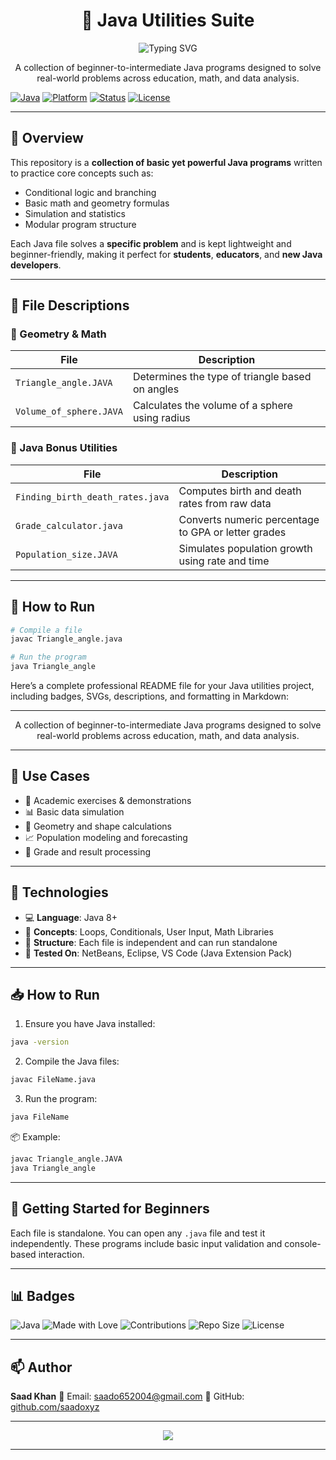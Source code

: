 <h1 align="center"><strong>🔧 Java Utilities Suite</strong></h1> <div align="center"> <img src="https://readme-typing-svg.herokuapp.com/?font=Fira+Code&size=22&pause=1000&color=7F5AF0&center=true&vCenter=true&width=600&lines=Versatile+Java+Utilities+for+Everyday+Tasks;Educational+%7C+Mathematical+%7C+Demographic+Tools" alt="Typing SVG" /> </div> <p align="center"> A collection of beginner-to-intermediate Java programs designed to solve real-world problems across education, math, and data analysis. </p>

[![Java](https://img.shields.io/badge/Java-ED8B00?style=for-the-badge\&logo=java\&logoColor=white)](https://www.java.com/)
[![Platform](https://img.shields.io/badge/Platform-Windows%20%7C%20Linux%20%7C%20macOS-purple?style=for-the-badge)]()
[![Status](https://img.shields.io/badge/Status-Completed-brightgreen?style=for-the-badge)]()
[![License](https://img.shields.io/badge/License-MIT-blueviolet?style=for-the-badge)]()

---

## 🧠 Overview

This repository is a **collection of basic yet powerful Java programs** written to practice core concepts such as:

* Conditional logic and branching
* Basic math and geometry formulas
* Simulation and statistics
* Modular program structure

Each Java file solves a **specific problem** and is kept lightweight and beginner-friendly, making it perfect for **students**, **educators**, and **new Java developers**.

---

## 📁 File Descriptions

### 🔺 Geometry & Math

| File                    | Description                                     |
| ----------------------- | ----------------------------------------------- |
| `Triangle_angle.JAVA`   | Determines the type of triangle based on angles |
| `Volume_of_sphere.JAVA` | Calculates the volume of a sphere using radius  |

### 🧮 Java Bonus Utilities

| File                             | Description                                         |
| -------------------------------- | --------------------------------------------------- |
| `Finding_birth_death_rates.java` | Computes birth and death rates from raw data        |
| `Grade_calculator.java`          | Converts numeric percentage to GPA or letter grades |
| `Population_size.JAVA`           | Simulates population growth using rate and time     |

---

## 🚀 How to Run

```bash
# Compile a file
javac Triangle_angle.java

# Run the program
java Triangle_angle
```

Here’s a complete professional README file for your Java utilities project, including badges, SVGs, descriptions, and formatting in Markdown:

---

<p align="center">
  A collection of beginner-to-intermediate Java programs designed to solve real-world problems across education, math, and data analysis.
</p>

---

## 🧠 Use Cases

* 🏫 Academic exercises & demonstrations
* 📊 Basic data simulation
* 📐 Geometry and shape calculations
* 📈 Population modeling and forecasting
* 📝 Grade and result processing

---

## 📌 Technologies

* 💻 **Language**: Java 8+
* 🧮 **Concepts**: Loops, Conditionals, User Input, Math Libraries
* 📂 **Structure**: Each file is independent and can run standalone
* 🧪 **Tested On**: NetBeans, Eclipse, VS Code (Java Extension Pack)

---

## 📥 How to Run

1. Ensure you have Java installed:

```bash
java -version
```

2. Compile the Java files:

```bash
javac FileName.java
```

3. Run the program:

```bash
java FileName
```

📦 Example:

```bash
javac Triangle_angle.JAVA
java Triangle_angle
```

---

## 🔰 Getting Started for Beginners

Each file is standalone. You can open any `.java` file and test it independently. These programs include basic input validation and console-based interaction.

---

## 📊 Badges

![Java](https://img.shields.io/badge/Java-%23ED8B00.svg?style=for-the-badge\&logo=java\&logoColor=white)
![Made with Love](https://img.shields.io/badge/Made%20with-Love-red?style=for-the-badge)
![Contributions](https://img.shields.io/badge/Contributions-Welcome-brightgreen?style=for-the-badge)
![Repo Size](https://img.shields.io/github/repo-size/saadoxyz/java-utilities?style=for-the-badge)
![License](https://img.shields.io/badge/License-MIT-purple?style=for-the-badge)

---

## 📫 Author

**Saad Khan**
📧 Email: [saado652004@gmail.com](mailto:saado652004@gmail.com)
🔗 GitHub: [github.com/saadoxyz](https://github.com/saadoxyz)

---

<p align="center">
  <img src="https://capsule-render.vercel.app/api?type=waving&color=gradient&height=100&section=footer&text=Keep%20Coding!&fontColor=ffffff&fontSize=24&fontAlign=40&fontAlignY=50" />
</p>

---
